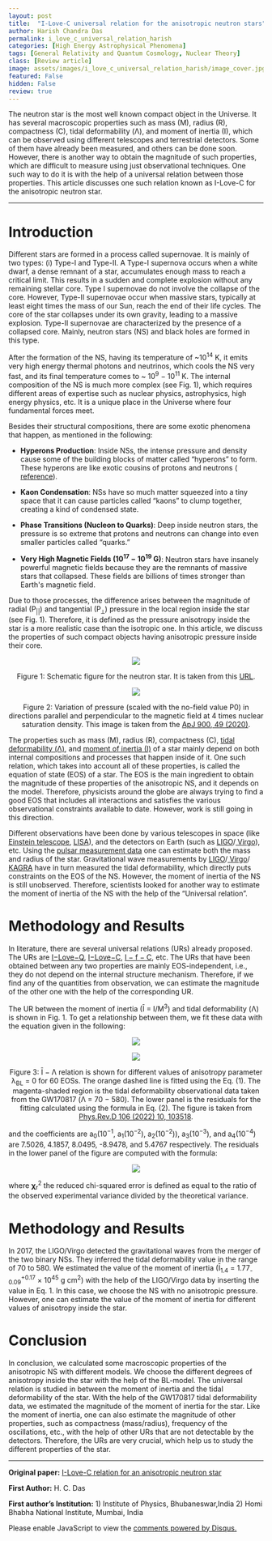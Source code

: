 ```yaml
---
layout: post
title:  "I-Love-C universal relation for the anisotropic neutron stars"
author: Harish Chandra Das
permalink: i_love_c_universal_relation_harish
categories: [High Energy Astrophysical Phenomena]
tags: [General Relativity and Quantum Cosmology, Nuclear Theory]
class: [Review article]
image: assets/images/i_love_c_universal_relation_harish/image_cover.jpg
featured: False
hidden: False
review: true
---
```

>
The neutron star is the most well known compact object in the Universe. It has several macroscopic properties such as mass (M), radius (R), compactness (C), tidal deformability (Λ), and moment of inertia (I), which can be observed using different telescopes and terrestrial detectors. Some of them have already been measured, and others can be done soon. However, there is another way to obtain the magnitude of such properties, which are difficult to measure using just observational techniques. One such way to do it is with the help of a universal relation between those properties. This article discusses one such relation known as I-Love-C for the anisotropic neutron star.
>
---

# Introduction
Different stars are formed in a process called supernovae. It is mainly of two types: (i) Type-I and Type-II. A Type-I supernova occurs when a white dwarf, a dense remnant of a star, accumulates enough mass to reach a critical limit. This results in a sudden and complete explosion without any remaining stellar core. Type I supernovae do not involve the collapse of the core. However, Type-II supernovae occur when massive stars, typically at least eight times the mass of our Sun, reach the end of their life cycles. The core of the star collapses under its own gravity, leading to a massive explosion. Type-II supernovae are characterized by the presence of a collapsed core. Mainly, neutron stars (NS) and black holes are formed in this type. 

After the formation of the NS, having its temperature of ~10<sup>14</sup> K, it emits very high energy thermal photons and neutrinos, which cools the NS very fast, and its final temperature comes  to ~ 10<sup>9</sup> − 10<sup>11</sup> K. The internal composition of the NS is much more complex (see Fig. 1), which requires different areas of expertise such as nuclear physics, astrophysics, high energy physics, etc. It is a unique place in the Universe where four fundamental forces meet.

Besides their structural compositions, there are some exotic phenomena that happen, as mentioned in the following:

- **Hyperons Production**: Inside NSs, the intense pressure and density cause some of the building blocks of matter called “hyperons” to form. These hyperons are like exotic cousins of protons and neutrons (<a href="https://iopscience.iop.org/article/10.1088/1742-6596/668/1/012031" target="_blank"> reference</a>).

- **Kaon Condensation**: NSs have so much matter squeezed into a tiny space that it can cause particles called “kaons” to clump together, creating a kind of condensed state.

- **Phase Transitions (Nucleon to Quarks)**: Deep inside neutron stars, the pressure is so extreme that protons and neutrons can change into even smaller particles called “quarks.” 

- **Very High Magnetic Fields (10<sup>17</sup> − 10<sup>19</sup> G)**: Neutron stars have insanely powerful magnetic fields because they are the remnants of massive stars that collapsed. These fields are billions of times stronger than Earth's magnetic field.

Due to those processes, the difference arises between the magnitude of radial (P<sub>||</sub>) and tangential (P<sub>⟂</sub>) pressure in the local region inside the star (see Fig. 1). Therefore, it is defined as the pressure anisotropy inside the star is a more realistic case than the isotropic one. In this article, we discuss the properties of such compact objects having anisotropic pressure inside their core.

<p align="center">
  <img src="../assets/images/i_love_c_universal_relation_harish/image1.jpg">
</p>

<p align="center">
Figure 1: Schematic figure for the neutron star. It is taken from this <a href="https://www.astro.umd.edu/~miller/Images/NStarInt.jpeg" target="_blank"> URL</a>.
</p>

<p align="center">
  <img src="../assets/images/i_love_c_universal_relation_harish/image2.png">
</p>

<p align="center">
Figure 2: Variation of pressure (scaled with the no-field value P0) in directions parallel and perpendicular to the magnetic field at 4 times nuclear saturation density. This image is taken from the <a href="https://iopscience.iop.org/article/10.3847/1538-4357/aba8fc" target="_blank"> ApJ 900, 49 (2020)</a>.
</p>


The properties such as mass (M), radius (R), compactness (C), <a href="https://www.ligo.org/science/Publication-GW170817ModelSelection/index.php" target="_blank"> tidal deformability (Λ)</a>, and <a href="https://articles.adsabs.harvard.edu/pdf/1994ApJ...424..846R" target="_blank"> moment of inertia (I)</a> of a star mainly depend on both internal compositions and processes that happen inside of it. One such relation, which takes into account all of these properties, is called the equation of state (EOS) of a star. The EOS is the main ingredient to obtain the magnitude of these properties of the anisotropic NS, and it depends on the model. Therefore, physicists around the globe are always trying to find a good EOS that includes all interactions and satisfies the various observational constraints available to date. However, work is still going in this direction.


Different observations have been done by various telescopes in space (like <a href="https://www.et-gw.eu" target="_blank"> Einstein telescope</a>, <a href="https://www.elisascience.org" target="_blank"> LISA</a>), and the detectors on Earth (such as  <a href="https://www.ligo.caltech.edu" target="_blank"> LIGO</a>/<a href="https://www.virgo-gw.eu" target="_blank"> Virgo</a>), etc. Using the <a href="https://doi.org/10.1051/0004-6361/201015532" target="_blank"> pulsar measurement data</a> one can estimate both the mass and radius of the star. Gravitational wave measurements by <a href="https://www.ligo.caltech.edu" target="_blank"> LIGO</a>/<a href="https://www.virgo-gw.eu" target="_blank"> Virgo</a>/<a href="https://gwcenter.icrr.u-tokyo.ac.jp/en/" target="_blank"> KAGRA</a> have in turn  measured the tidal deformability, which directly puts constraints on the EOS of the NS. However, the moment of inertia of the NS is still unobserved. Therefore, scientists looked for another way to estimate the moment of inertia of the NS with the help of the “Universal relation”.

# Methodology and Results
In literature, there are several universal relations (URs) already proposed. The URs are <a href="https://journals.aps.org/prd/abstract/10.1103/PhysRevD.88.023009#:~:text=On%20a%20gravitational%2Dwave%20front,large%20signal%2Dto%2Dnoise%20ratio" target="_blank"> I−Love−Q</a>, <a href="https://journals.aps.org/prd/abstract/10.1103/PhysRevD.101.124006" target="_blank"> I−Love−C</a>, <a href="http://dx.doi.org/10.1103/PhysRevD.90.124023" target="_blank"> I − f − C</a>, etc. The URs that have been obtained between any two properties are mainly EOS-independent, i.e., they do not depend on the internal structure mechanism. Therefore, if we find any of the quantities from observation, we can estimate the magnitude of the other one with the help of the corresponding UR.

The UR between the moment of inertia (Ī = I/M<sup>3</sup>) and tidal deformability (Λ) is shown in Fig. 1. To get a relationship between them, we fit these data with the equation given in the following:

<p align="center">
  <img src="../assets/images/i_love_c_universal_relation_harish/image3.png">
</p>

<p align="center">
  <img src="../assets/images/i_love_c_universal_relation_harish/image4.png">
</p>

<p align="center">
Figure 3: Ī − Λ relation is shown for different values of anisotropy parameter λ<sub>BL</sub> = 0 for 60 EOSs. The orange dashed line is fitted using the Eq. (1). The magenta-shaded region is the tidal deformability observational data taken from the GW170817 (Λ = 70 − 580). The lower panel is the residuals for the fitting calculated using the formula in Eq. (2). The figure is taken from <a href="https://ui.adsabs.harvard.edu/abs/2022PhRvD.106j3518D/abstract" target="_blank"> Phys.Rev.D 106 (2022) 10, 103518</a>. 
</p>

and the coefficients are a<sub>0</sub>(10<sup>−1</sup>, a<sub>1</sub>(10<sup>−2</sup>), a<sub>2</sub>(10<sup>−2</sup>)), a<sub>3</sub>(10<sup>−3</sup>), and a<sub>4</sub>(10<sup>−4</sup>) are 7.5026, 4.1857, 8.0495, -8.9478, and 5.4767 respectively. The residuals in the lower panel of the figure are computed with the formula:

<p align="center">
  <img src="../assets/images/i_love_c_universal_relation_harish/image5.png">
</p>

where 𝛘<sub>r</sub><sup>2</sup> the reduced chi-squared error is defined as equal to the ratio of the observed experimental variance divided by the theoretical variance.

# Methodology and Results
In 2017, the LIGO/Virgo detected the gravitational waves from the merger of the two binary NSs. They inferred the tidal deformability value in the range of 70 to 580. We estimated the value of the moment of inertia (Ī<sub>1.4</sub> = 1.77<sub>-0.09</sub><sup>+0.17</sup> × 10<sup>45</sup> g cm<sup>2</sup>) with the help of the LIGO/Virgo data by inserting the value in Eq. 1. In this case, we choose the NS with no anisotropic pressure. However, one can estimate the value of the moment of inertia for different values of anisotropy inside the star.

# Conclusion
In conclusion, we calculated some macroscopic properties of the anisotropic NS with different models. We choose the different degrees of anisotropy inside the star with the help of the BL-model. The universal relation is studied in between the moment of inertia and the tidal deformability of the star. With the help of the GW170817 tidal deformability data, we estimated the magnitude of the moment of inertia for the star. Like the moment of inertia, one can also estimate the magnitude of other properties, such as compactness (mass/radius), frequency of the oscillations, etc., with the help of other URs that are not detectable by the detectors. Therefore, the URs are very crucial, which help us to study the different properties of the star. 

---

**Original paper:**
<a href="https://ui.adsabs.harvard.edu/abs/2022PhRvD.106j3518D/abstract" target="_blank">I-Love-C relation for an anisotropic neutron star</a>

**First Author:**  H. C. Das

**First author’s Institution:** 1) Institute of Physics, Bhubaneswar,India 2) Homi Bhabha National Institute, Mumbai, India

<div id="disqus_thread"></div>
<script>
    /**
    *  RECOMMENDED CONFIGURATION VARIABLES: EDIT AND UNCOMMENT THE SECTION BELOW TO INSERT DYNAMIC VALUES FROM YOUR PLATFORM OR CMS.
    *  LEARN WHY DEFINING THESE VARIABLES IS IMPORTANT: https://disqus.com/admin/universalcode/#configuration-variables    */
    /*
    var disqus_config = function () {
    this.page.url = PAGE_URL;  // Replace PAGE_URL with your page's canonical URL variable
    this.page.identifier = PAGE_IDENTIFIER; // Replace PAGE_IDENTIFIER with your page's unique identifier variable
    };
    */
    (function() { // DON'T EDIT BELOW THIS LINE
    var d = document, s = d.createElement('script');
    s.src = 'https://cosmicvarta-in.disqus.com/embed.js';
    s.setAttribute('data-timestamp', +new Date());
    (d.head || d.body).appendChild(s);
    })();
</script>
<noscript>Please enable JavaScript to view the <a href="https://disqus.com/?ref_noscript">comments powered by Disqus.</a></noscript>

